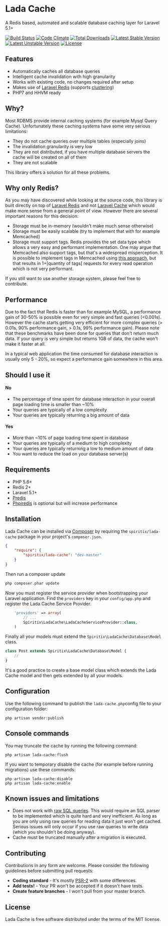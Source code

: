 # Lada Cache

A Redis based, automated and scalable database caching layer for Laravel 5.1+

[![Build Status](https://travis-ci.org/spiritix/lada-cache.svg?branch=master)](https://travis-ci.org/spiritix/lada-cache)
[![Code Climate](https://codeclimate.com/github/spiritix/lada-cache/badges/gpa.svg)](https://codeclimate.com/github/spiritix/lada-cache)
[![Total Downloads](https://poser.pugx.org/spiritix/lada-cache/d/total.svg)](https://packagist.org/packages/spiritix/lada-cache)
[![Latest Stable Version](https://poser.pugx.org/spiritix/lada-cache/v/stable.svg)](https://packagist.org/packages/spiritix/lada-cache)
[![Latest Unstable Version](https://poser.pugx.org/spiritix/lada-cache/v/unstable.svg)](https://packagist.org/packages/spiritix/lada-cache)
[![License](https://poser.pugx.org/spiritix/lada-cache/license.svg)](https://packagist.org/packages/spiritix/lada-cache)

## Features

- Automatically caches all database queries
- Intelligent cache invalidation with high granularity
- Works with existing code, no changes required after setup
- Makes use of [Laravel Redis](http://laravel.com/docs/5.1/redis) (supports [clustering](http://laravel.com/docs/5.1/redis#introduction))
- PHP7 and HHVM ready

## Why?

Most RDBMS provide internal caching systems (for example Mysql Query Cache). Unfortunately these caching systems have some very serious limitations:

- They do not cache queries over multiple tables (especially joins)
- The invalidation granularity is very low
- They are not distributed, if you have multiple database servers the cache will be created on all of them
- They are not scalable

This library offers a solution for all these problems.

## Why only Redis?

As you may have discovered while looking at the source code, this library is built directly on top of [Laravel Redis](http://laravel.com/docs/5.1/redis) and not [Laravel Cache](http://laravel.com/docs/5.1/cache) which would make more sense from a general point of view.
However there are several important reasons for this decision:

- Storage must be in-memory (wouldn't make much sense otherwise)
- Storage must be easily scalable (try to implement that with for example Memcached)
- Storage must support tags. Redis provides the set data type which allows a very easy and performant implementation. One may argue that Memcached also support tags, but that's a widespread misperception. It is possible to implement tags in Memcached using [this approach](https://code.google.com/p/memcached/wiki/NewProgrammingTricks#Namespacing), but that results in 1+[quantity of tags] requests for every read operation which is not very performant.

If you still want to use another storage system, please feel free to contribute.

## Performance

Due to the fact that Redis is faster than for example MySQL, a performance gain of 30-50% is possible even for very simple and fast queries (<0.001s). However the cache starts getting very efficient for more complex queries (> 0.01s, 90% performance gain, > 0.1s, 99% performance gain). Please note that these benchmarks have been done for queries that don't return much data. If your query is very simple but returns 1GB of data, the cache won't make it faster at all.

In a typical web application the time consumed for database interaction is usually only 5 - 20%, so expect a performance gain somewhere in this area. 

## Should I use it

#### No
- The percentage of time spent for database interaction in your overall page loading time is smaller than ~10%
- Your queries are typically of a low complexity
- Your queries are typically returning a big amount of data

#### Yes
- More than ~10% of page loading time spent in database
- Your queries are typically of a medium to high complexity
- Your queries are typically returning a low to medium amount of data
- You want to reduce the load on your database server(s)

## Requirements

- PHP 5.6+
- Redis 2+
- Laravel 5.1+
- [Predis](https://github.com/nrk/predis) 
- [Phpiredis](https://github.com/nrk/phpiredis) is optional but will increase performance

## Installation

Lada Cache can be installed via [Composer](http://getcomposer.org) by requiring the
`spiritix/lada-cache` package in your project's `composer.json`.

```json
{
    "require": {
        "spiritix/lada-cache": "dev-master"
    }
}
```

Then run a composer update
```sh
php composer.phar update
```

Now you must register the service provider when bootstrapping your Laravel application.
Find the `providers` key in your `config/app.php` and register the Lada Cache Service Provider.

```php
    'providers' => array(
        // ...
        Spiritix\LadaCache\LadaCacheServiceProvider::class,
    )
```

Finally all your models must extend the `Spiritix\LadaCache\Database\Model` class.

```php
class Post extends Spiritix\LadaCache\Database\Model {
    //
}
```

It's a good practice to create a base model class which extends the Lada Cache model and then gets extended by all your models.

## Configuration

Use the following command to publish the ``lada-cache.php``config file to your configuration folder:

```shell
php artisan vendor:publish
```

## Console commands

You may truncate the cache by running the following command:

```shell
php artisan lada-cache:flush
```

If you want to temporary disable the cache (for example before running migrations) use these commands:

```shell
php artisan lada-cache:disable
php artisan lada-cache:enable
```

## Known issues and limitations

- Does not work with [raw SQL queries](http://laravel.com/docs/5.1/database#running-queries). This would require an SQL parser to be implemented which is quite hard and very inefficient. As long as you are only using raw queries for reading data it just won't get cached. Serious issues will only occur if you use raw queries to write data (which you shouldn't be doing anyway).
- Cache must be truncated manually after a migration is executed.

## Contributing

Contributions in any form are welcome.
Please consider the following guidelines before submitting pull requests:

- **Coding standard** - It's mostly [PSR-2](https://github.com/php-fig/fig-standards/blob/master/accepted/PSR-2-coding-style-guide.md) with some differences. 
- **Add tests!** - Your PR won't be accepted if it doesn't have tests.
- **Create feature branches** - I won't pull from your master branch.

## License

Lada Cache is free software distributed under the terms of the MIT license.

